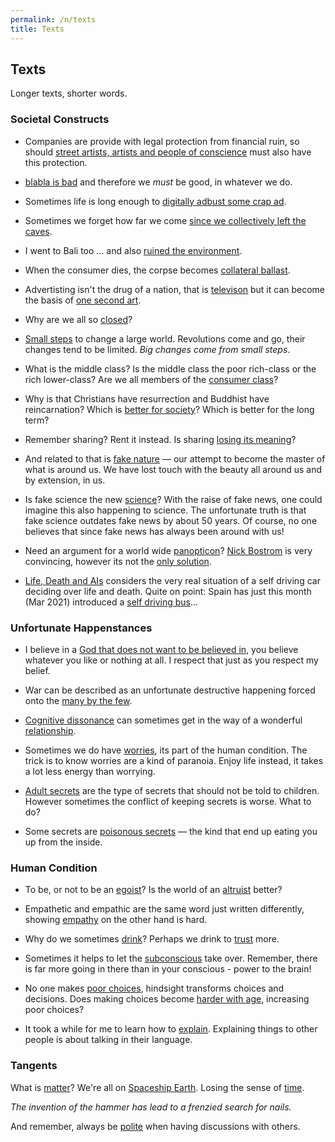 ```yaml
---
permalink: /n/texts
title: Texts
---
```


## Texts

Longer texts, shorter words.

### Societal Constructs

- Companies are provide with legal protection from financial ruin, so should [street artists, artists and people of conscience](/w/artists-limited) must also have this protection.

- [blabla is bad](/w/blabla-is-bad) and therefore we *must* be good, in whatever we do.

- Sometimes life is long enough to [digitally adbust some crap ad](/w/digital-adbusting).

- Sometimes we forget how far we come [since we collectively left the caves](/w/streetwalldecoration).

- I went to Bali too ... and also [ruined the environment](/w/lousy-tshirts).

- When the consumer dies, the corpse becomes [collateral ballast](/w/collateral-ballast).

- Advertisting isn't the drug of a nation, that is [televison](https://en.wikipedia.org/wiki/The_Disposable_Heroes_of_Hiphoprisy) but it can become the basis of [one second art](/v/one-second-advertising).

- Why are we all so [closed](/w/closed)?

- [Small steps](/t/smallchanges) to change a large world. Revolutions come and go, their changes tend to be limited. *Big changes come from small steps*.

- What is the middle class? Is the middle class the poor rich-class or the rich lower-class? Are we all members of the [consumer class](/a/consumer)?

- Why is that Christians have resurrection and Buddhist have reincarnation? Which is [better for society](/a/reincarnation-v-resurrection)? Which is better for the long term?

- Remember sharing? Rent it instead. Is sharing [losing its meaning](/a/share)?

- And related to that is [fake nature](/a/nature) — our attempt to become the master of what is around us. We have lost touch with the beauty all around us and by extension, in us.

- Is fake science the new [science](/a/science)? With the raise of fake news, one could imagine this also happening to science. The unfortunate truth is that fake science outdates fake news by about 50 years. Of course, no one believes that since fake news has always been around with us!

- Need an argument for a world wide [panopticon](https://aeon.co/essays/none-of-our-technologies-has-managed-to-destroy-humanity-yet)? [Nick Bostrom](https://nickbostrom.com/) is very convincing, however its not the [only solution](/a/panopticon).

- [Life, Death and AIs](/a/life-death-and-ais) considers the very real situation of a self driving car deciding over life and death. Quite on point: Spain has just this month (Mar 2021) introduced a [self driving bus](https://www.weforum.org/agenda/2021/03/europe-first-autonomous-electric-buses-spain/)...

### Unfortunate Happenstances

- I believe in a [God that does not want to be believed in](/w/father-xmas), you believe whatever you like or nothing at all. I respect that just as you respect my belief.

- War can be described as an unfortunate destructive happening forced onto the [many by the few](/n/europe).

- [Cognitive dissonance](/w/cognitive-dissonance) can sometimes get in the way of a wonderful [relationship](/a/cognitive-dissonance-in-relationships).

- Sometimes we do have [worries](/a/will-we-be-shot), its part of the human condition. The trick is to know worries are a kind of paranoia. Enjoy life instead, it takes a lot less energy than worrying.

- [Adult secrets](/a/how-tell-children-adult-secrets) are the type of secrets that should not be told to children. However sometimes the conflict of keeping secrets is worse. What to do?

- Some secrets are [poisonous secrets](/a/poisoned-secrets) — the kind that end up eating you up from the inside.

### Human Condition

- To be, or not to be an [egoist](/v/altruist-v-egoist)? Is the world of an [altruist](/v/altruist-v-egoist) better?

- Empathetic and empathic are the same word just written differently, showing [empathy](/w/empathy) on the other hand is hard.

- Why do we sometimes [drink](/w/alcohol)? Perhaps we drink to [trust](/w/trust) more.

- Sometimes it helps to let the [subconscious](/w/subconscious) take over. Remember, there is far more going in there than in your conscious - power to the brain!

- No one makes [poor choices](/w/poor-choices), hindsight transforms choices and decisions. Does making choices become [harder with age](/w/choices), increasing poor choices?

- It took a while for me to learn how to [explain](/w/explain). Explaining things to other people is about talking in their language.

### Tangents

What is [matter](/w/matter)? We're all on [Spaceship Earth](/w/earth). Losing the sense of [time](/w/time).

*The invention of the hammer has lead to a frenzied search for nails.*

And remember, always be [polite](/a/argue) when having discussions with others.
